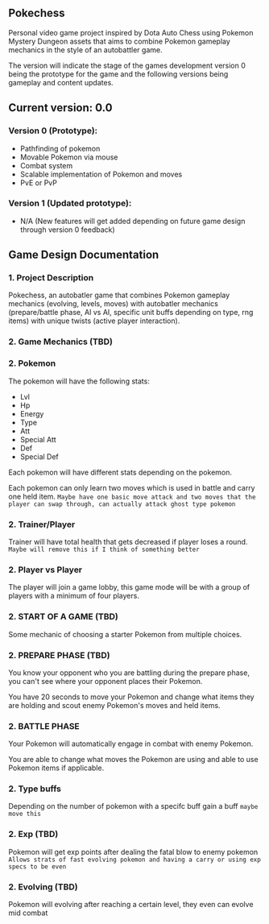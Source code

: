 ## Pokechess

Personal video game project inspired by Dota Auto Chess using Pokemon Mystery Dungeon assets that aims to combine Pokemon gameplay mechanics in the style of an autobattler game.

The version will indicate the stage of the games development version 0 being the prototype for the game and the following versions being gameplay and content updates.

## Current version: 0.0

### Version 0 (Prototype):
- Pathfinding of pokemon  
- Movable Pokemon via mouse  
- Combat system  
- Scalable implementation of Pokemon and moves  
- PvE or PvP  

### Version 1 (Updated prototype):  
- N/A (New features will get added depending on future game design through
    version 0 feedback)

## Game Design Documentation

### 1. Project Description

Pokechess, an autobatler game that combines Pokemon gameplay mechanics (evolving, levels, moves) with autobatler mechanics (prepare/battle phase, AI vs AI, specific unit buffs depending on type, rng items) with unique twists (active player interaction).

### 2. Game Mechanics (TBD)

### 2. Pokemon

The pokemon will have the following stats:
- Lvl
- Hp
- Energy
- Type
- Att
- Special Att
- Def
- Special Def

Each pokemon will have different stats depending on the pokemon.

Each pokemon can only learn two moves which is used in battle and carry one held item.
`Maybe have one basic move attack and two moves that the player can swap through, can actually attack ghost type pokemon`

### 2. Trainer/Player

Trainer will have total health that gets decreased if player loses a round.
`Maybe will remove this if I think of something better`

### 2. Player vs Player

The player will join a game lobby, this game mode will be with a group of players with a minimum of four players.

### 2. START OF A GAME (TBD)

Some mechanic of choosing a starter Pokemon from multiple choices.

### 2. PREPARE PHASE (TBD)

You know your opponent who you are battling during the prepare phase, you can't see where your opponent places their Pokemon.

You have 20 seconds to move your Pokemon and change what items they are holding and scout enemy Pokemon's moves and held items.

### 2. BATTLE PHASE

Your Pokemon will automatically engage in combat with enemy Pokemon.

You are able to change what moves the Pokemon are using and able to use Pokemon items if applicable.

### 2. Type buffs

Depending on the number of pokemon with a specifc buff gain a buff
`maybe move this`

### 2. Exp (TBD)

Pokemon will get exp points after dealing the fatal blow to enemy pokemon
`Allows strats of fast evolving pokemon and having a carry or using exp specs to be even`

### 2. Evolving (TBD)

Pokemon will evolving after reaching a certain level, they even can evolve mid combat

